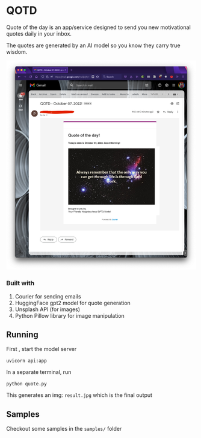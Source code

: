 # QOTD

Quote of the day is an app/service designed to send you new motivational quotes daily in your inbox.

The quotes are generated by an AI model so you know they carry true wisdom.

![img](samples/email.png)

### Built with

1. Courier for sending emails
2. HuggingFace gpt2 model for quote generation
3. Unsplash API (for images)
4. Python Pillow library for image manipulation

## Running

First , start the model server

```
uvicorn api:app
```

In a separate terminal, run

```
python quote.py
```

This generates an img: `result.jpg` which is the final output

## Samples

Checkout some samples in the `samples/` folder
